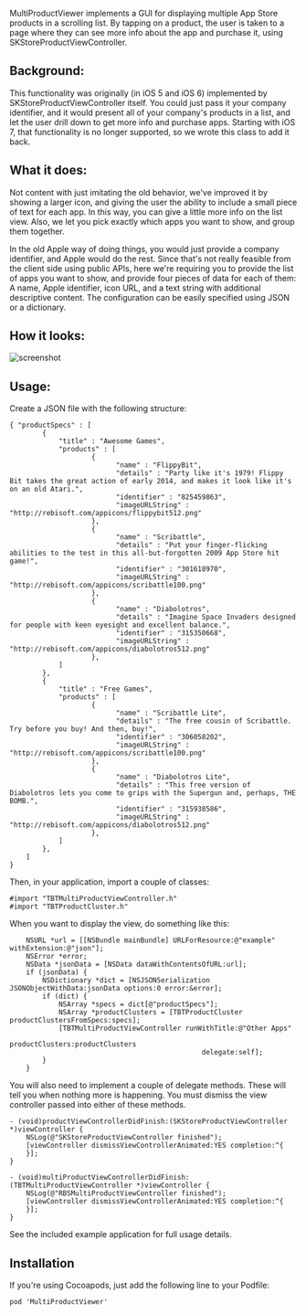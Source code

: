 MultiProductViewer implements a GUI for displaying multiple App Store products in a scrolling list.
By tapping on a product, the user is taken to a page where they can see more info about the app and
purchase it, using SKStoreProductViewController.

Background:
-----

This functionality was originally (in iOS 5 and iOS 6) implemented by SKStoreProductViewController
itself. You could just pass it your company identifier, and it would present all of your company's
products in a list, and let the user drill down to get more info and purchase apps. Starting with
iOS 7, that functionality is no longer supported, so we wrote this class to add it back.

What it does:
-----

Not content with just imitating the old behavior, we've improved it by showing a larger icon, and
giving the user the ability to include a small piece of text for each app. In this way, you can
give a little more info on the list view. Also, we let you pick exactly which apps you want to show,
and group them together.

In the old Apple way of doing things, you would just provide a company identifier, and Apple would
do the rest. Since that's not really feasible from the client side using public APIs, here we're
requiring you to provide the list of apps you want to show, and provide four pieces of data for each
of them: A name, Apple identifier, icon URL, and a text string with additional descriptive content.
The configuration can be easily specified using JSON or a dictionary.

How it looks:
-----

![screenshot](https://raw.github.com/thoughtbot/MultiProductViewer/screens/screens/0_0_1.png)

Usage:
-----

Create a JSON file with the following structure:

```
{ "productSpecs" : [
        {
            "title" : "Awesome Games",
            "products" : [
                    {
                          "name" : "FlippyBit",
                          "details" : "Party like it's 1979! Flippy Bit takes the great action of early 2014, and makes it look like it's on an old Atari.",
                          "identifier" : "825459863",
                          "imageURLString" : "http://rebisoft.com/appicons/flippybit512.png"
                    },
                    {
                          "name" : "Scribattle",
                          "details" : "Put your finger-flicking abilities to the test in this all-but-forgotten 2009 App Store hit game!",
                          "identifier" : "301618970",
                          "imageURLString" : "http://rebisoft.com/appicons/scribattle100.png"
                    },
                    {
                          "name" : "Diabolotros",
                          "details" : "Imagine Space Invaders designed for people with keen eyesight and excellent balance.",
                          "identifier" : "315350668",
                          "imageURLString" : "http://rebisoft.com/appicons/diabolotros512.png"
                    },
            ]
        },
        {
            "title" : "Free Games",
            "products" : [
                    {
                          "name" : "Scribattle Lite",
                          "details" : "The free cousin of Scribattle. Try before you buy! And then, buy!",
                          "identifier" : "306058202",
                          "imageURLString" : "http://rebisoft.com/appicons/scribattle100.png"
                    },
                    {
                          "name" : "Diabolotros Lite",
                          "details" : "This free version of Diabolotros lets you come to grips with the Supergun and, perhaps, THE BOMB.",
                          "identifier" : "315938586",
                          "imageURLString" : "http://rebisoft.com/appicons/diabolotros512.png"
                    },
            ]
        },
    ]
}
```

Then, in your application, import a couple of classes:

```
#import "TBTMultiProductViewController.h"
#import "TBTProductCluster.h"
```

When you want to display the view, do something like this:
```
    NSURL *url = [[NSBundle mainBundle] URLForResource:@"example" withExtension:@"json"];
    NSError *error;
    NSData *jsonData = [NSData dataWithContentsOfURL:url];
    if (jsonData) {
        NSDictionary *dict = [NSJSONSerialization JSONObjectWithData:jsonData options:0 error:&error];
        if (dict) {
            NSArray *specs = dict[@"productSpecs"];
            NSArray *productClusters = [TBTProductCluster productClustersFromSpecs:specs];
            [TBTMultiProductViewController runWithTitle:@"Other Apps"
                                        productClusters:productClusters
                                               delegate:self];
        }
    }
```

You will also need to implement a couple of delegate methods. These will tell you when nothing
more is happening. You must dismiss the view controller passed into either of these methods.

```
- (void)productViewControllerDidFinish:(SKStoreProductViewController *)viewController {
    NSLog(@"SKStoreProductViewController finished");
    [viewController dismissViewControllerAnimated:YES completion:^{
    }];
}

- (void)multiProductViewControllerDidFinish:(TBTMultiProductViewController *)viewController {
    NSLog(@"RBSMultiProductViewController finished");
    [viewController dismissViewControllerAnimated:YES completion:^{
    }];
}
```

See the included example application for full usage details.

Installation
-----
If you're using Cocoapods, just add the following line to your Podfile:
```
pod 'MultiProductViewer'
```







